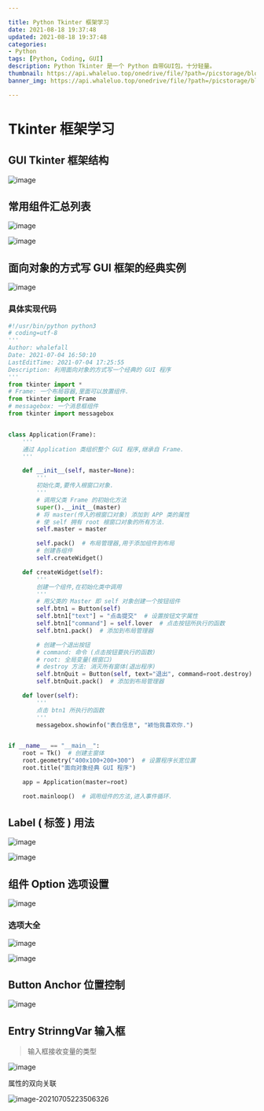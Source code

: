 ```yaml
---

title: Python Tkinter 框架学习
date: 2021-08-18 19:37:48
updated: 2021-08-18 19:37:48
categories:
- Python
tags: [Python, Coding, GUI]
description: Python Tkinter 是一个 Python 自带GUI包，十分轻量。
thumbnail: https://api.whaleluo.top/onedrive/file/?path=/picstorage/blog/old/20210630201524.png
banner_img: https://api.whaleluo.top/onedrive/file/?path=/picstorage/blog/old/20210630201524.png

---
```


# Tkinter 框架学习

## GUI Tkinter 框架结构

![image](https://api.whaleluo.top/onedrive/file/?path=/picstorage/blog/old/20210704162742.png&webp=true)

## 常用组件汇总列表

![image](https://api.whaleluo.top/onedrive/file/?path=/picstorage/blog/old/20210704162352.png&webp=true)

![image](https://api.whaleluo.top/onedrive/file/?path=/picstorage/blog/old/20210704162631.png&webp=true)

## 面向对象的方式写 GUI 框架的经典实例

![image](https://api.whaleluo.top/onedrive/file/?path=/picstorage/blog/old/20210704170311.png&webp=true)

### 具体实现代码

```python
#!/usr/bin/python python3
# coding=utf-8
'''
Author: whalefall
Date: 2021-07-04 16:50:10
LastEditTime: 2021-07-04 17:25:55
Description: 利用面向对象的方式写一个经典的 GUI 程序
'''
from tkinter import *
# Frame: 一个布局容器,里面可以放置组件.
from tkinter import Frame
# messagebox: 一个消息框组件
from tkinter import messagebox


class Application(Frame):
    '''
    通过 Application 类组织整个 GUI 程序,继承自 Frame.
    '''

    def __init__(self, master=None):
        '''
        初始化类,要传入根窗口对象.
        '''
        # 调用父类 Frame 的初始化方法
        super().__init__(master)
        # 将 master(传入的根窗口对象) 添加到 APP 类的属性
        # 使 self 拥有 root 根窗口对象的所有方法.
        self.master = master

        self.pack()  # 布局管理器,用于添加组件到布局
        # 创建各组件
        self.createWidget()

    def createWidget(self):
        '''
        创建一个组件,在初始化类中调用
        '''
        # 用父类的 Master 即 self 对象创建一个按钮组件
        self.btn1 = Button(self)
        self.btn1["text"] = "点击提交"  # 设置按钮文字属性
        self.btn1["command"] = self.lover  # 点击按钮所执行的函数
        self.btn1.pack()  # 添加到布局管理器

        # 创建一个退出按钮
        # command: 命令 (点击按钮要执行的函数)
        # root: 全局变量(根窗口)
        # destroy 方法: 消灭所有窗体(退出程序)
        self.btnQuit = Button(self, text="退出", command=root.destroy)
        self.btnQuit.pack()  # 添加到布局管理器

    def lover(self):
        '''
        点击 btn1 所执行的函数
        '''
        messagebox.showinfo("表白信息", "颖怡我喜欢你.")


if __name__ == "__main__":
    root = Tk()  # 创建主窗体
    root.geometry("400x100+200+300")  # 设置程序长宽位置
    root.title("面向对象经典 GUI 程序")

    app = Application(master=root)

    root.mainloop()  # 调用组件的方法,进入事件循环.
```

## Label ( 标签 ) 用法

![image](https://api.whaleluo.top/onedrive/file/?path=/picstorage/blog/old/20210704193103.png&webp=true)

![image](https://api.whaleluo.top/onedrive/file/?path=/picstorage/blog/old/20210704193502.png&webp=true)

## 组件 Option 选项设置

![image](https://api.whaleluo.top/onedrive/file/?path=/picstorage/blog/old/20210704203439.png&webp=true)

### 选项大全

![image](https://api.whaleluo.top/onedrive/file/?path=/picstorage/blog/old/20210705220646.png&webp=true)

![image](https://api.whaleluo.top/onedrive/file/?path=/picstorage/blog/old/20210705220636.png&webp=true)

## Button Anchor 位置控制

![image](https://api.whaleluo.top/onedrive/file/?path=/picstorage/blog/old/20210705221052.png&webp=true)

## Entry StrinngVar 输入框

> 输入框接收变量的类型

![image](https://api.whaleluo.top/onedrive/file/?path=/picstorage/blog/old/20210705223051.png&webp=true)

属性的双向关联

![image-20210705223506326](C:/Users/WhaleFall/AppData/Roaming/Typora/typora-user-images/image-20210705223506326.png)
